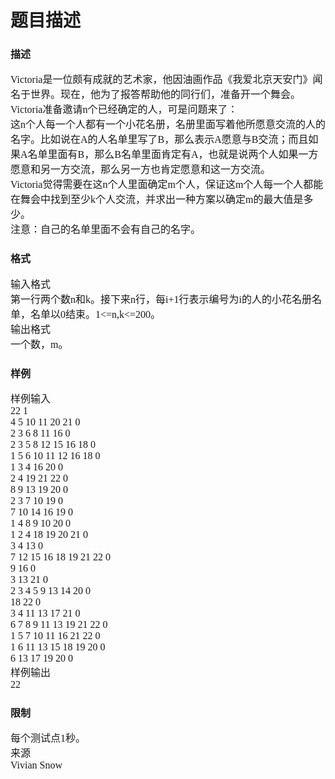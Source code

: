 # 题目描述


<h3>
	<span style="font-family:&#39;Microsoft YaHei&#39;;font-size:16px;">描述</span> 
</h3>
<span style="font-family:&#39;Microsoft YaHei&#39;;font-size:16px;">Victoria是一位颇有成就的艺术家，他因油画作品《我爱北京天安门》闻名于世界。现在，他为了报答帮助他的同行们，准备开一个舞会。</span><br/>
<span style="font-family:&#39;Microsoft YaHei&#39;;font-size:16px;">Victoria准备邀请n个已经确定的人，可是问题来了：</span><br/>
<span style="font-family:&#39;Microsoft YaHei&#39;;font-size:16px;">这n个人每一个人都有一个小花名册，名册里面写着他所愿意交流的人的名字。比如说在A的人名单里写了B，那么表示A愿意与B交流；而且如果A名单里面有B，那么B名单里面肯定有A，也就是说两个人如果一方愿意和另一方交流，那么另一方也肯定愿意和这一方交流。</span><br/>
<span style="font-family:&#39;Microsoft YaHei&#39;;font-size:16px;">Victoria觉得需要在这n个人里面确定m个人，保证这m个人每一个人都能在舞会中找到至少k个人交流，并求出一种方案以确定m的最大值是多少。</span><br/>
<span style="font-family:&#39;Microsoft YaHei&#39;;font-size:16px;">注意：自己的名单里面不会有自己的名字。</span><br/>
<h3>
	<span style="font-family:&#39;Microsoft YaHei&#39;;font-size:16px;">格式</span> 
</h3>
<span style="font-family:&#39;Microsoft YaHei&#39;;font-size:16px;">输入格式</span><br/>
<span style="font-family:&#39;Microsoft YaHei&#39;;font-size:16px;">第一行两个数n和k。接下来n行，每i+1行表示编号为i的人的小花名册名单，名单以0结束。1&lt;=n,k&lt;=200。</span><br/>
<span style="font-family:&#39;Microsoft YaHei&#39;;font-size:16px;">输出格式</span><br/>
<span style="font-family:&#39;Microsoft YaHei&#39;;font-size:16px;">一个数，m。</span><br/>
<h3>
	<span style="font-family:&#39;Microsoft YaHei&#39;;font-size:16px;">样例</span> 
</h3>
<span style="font-family:&#39;Microsoft YaHei&#39;;font-size:16px;">样例输入</span><br/>
<span style="font-family:&#39;Microsoft YaHei&#39;;font-size:16px;">22 1</span><br/>
<span style="font-family:&#39;Microsoft YaHei&#39;;font-size:16px;">4 5 10 11 20 21 0</span><br/>
<span style="font-family:&#39;Microsoft YaHei&#39;;font-size:16px;">2 3 6 8 11 16 0</span><br/>
<span style="font-family:&#39;Microsoft YaHei&#39;;font-size:16px;">2 3 5 8 12 15 16 18 0</span><br/>
<span style="font-family:&#39;Microsoft YaHei&#39;;font-size:16px;">1 5 6 10 11 12 16 18 0</span><br/>
<span style="font-family:&#39;Microsoft YaHei&#39;;font-size:16px;">1 3 4 16 20 0</span><br/>
<span style="font-family:&#39;Microsoft YaHei&#39;;font-size:16px;">2 4 19 21 22 0</span><br/>
<span style="font-family:&#39;Microsoft YaHei&#39;;font-size:16px;">8 9 13 19 20 0</span><br/>
<span style="font-family:&#39;Microsoft YaHei&#39;;font-size:16px;">2 3 7 10 19 0</span><br/>
<span style="font-family:&#39;Microsoft YaHei&#39;;font-size:16px;">7 10 14 16 19 0</span><br/>
<span style="font-family:&#39;Microsoft YaHei&#39;;font-size:16px;">1 4 8 9 10 20 0</span><br/>
<span style="font-family:&#39;Microsoft YaHei&#39;;font-size:16px;">1 2 4 18 19 20 21 0</span><br/>
<span style="font-family:&#39;Microsoft YaHei&#39;;font-size:16px;">3 4 13 0</span><br/>
<span style="font-family:&#39;Microsoft YaHei&#39;;font-size:16px;">7 12 15 16 18 19 21 22 0</span><br/>
<span style="font-family:&#39;Microsoft YaHei&#39;;font-size:16px;">9 16 0</span><br/>
<span style="font-family:&#39;Microsoft YaHei&#39;;font-size:16px;">3 13 21 0</span><br/>
<span style="font-family:&#39;Microsoft YaHei&#39;;font-size:16px;">2 3 4 5 9 13 14 20 0</span><br/>
<span style="font-family:&#39;Microsoft YaHei&#39;;font-size:16px;">18 22 0</span><br/>
<span style="font-family:&#39;Microsoft YaHei&#39;;font-size:16px;">3 4 11 13 17 21 0</span><br/>
<span style="font-family:&#39;Microsoft YaHei&#39;;font-size:16px;">6 7 8 9 11 13 19 21 22 0</span><br/>
<span style="font-family:&#39;Microsoft YaHei&#39;;font-size:16px;">1 5 7 10 11 16 21 22 0</span><br/>
<span style="font-family:&#39;Microsoft YaHei&#39;;font-size:16px;">1 6 11 13 15 18 19 20 0</span><br/>
<span style="font-family:&#39;Microsoft YaHei&#39;;font-size:16px;">6 13 17 19 20 0</span><br/>
<span style="font-family:&#39;Microsoft YaHei&#39;;font-size:16px;">样例输出</span><br/>
<span style="font-family:&#39;Microsoft YaHei&#39;;font-size:16px;">22</span><br/>
<h3>
	<span style="font-family:&#39;Microsoft YaHei&#39;;font-size:16px;">限制</span> 
</h3>
<span style="font-family:&#39;Microsoft YaHei&#39;;font-size:16px;">每个测试点1秒。</span><br/>
<span style="font-family:&#39;Microsoft YaHei&#39;;font-size:16px;">来源</span><br/>
<span style="font-family:&#39;Microsoft YaHei&#39;;font-size:16px;">Vivian Snow</span><br/>
